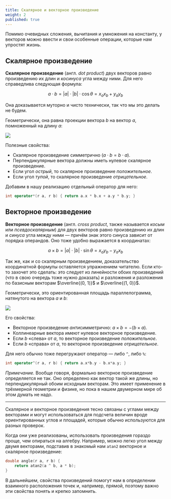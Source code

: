 ```yaml
---
title: Скалярное и векторное произведение
weight: 2
published: true
---
```


Помимо очевидных сложения, вычитания и умножения на константу, у векторов можно ввести и свои особенные операции, которые нам упростят жизнь.

## Скалярное произведение

**Скалярное произведение** (англ. *dot product*) двух векторов равно произведению их длин и *косинуса* угла между ними. Для него справедлива следующая формула:

$$
a \cdot b = |a| \cdot |b| \cdot \cos \theta = x_a x_b + y_a y_b
$$

Она доказывается муторно и чисто технически, так что мы это делать не будем.

Геометрически, она равна проекции вектора $b$ на вектор $a$, помноженный на длину $а$:

![](../img/dot.jpg)

Полезные свойства:

- Скалярное произведение симметрично ($a \cdot b = b \cdot a$).
- Перпендикулярные вектора должны иметь нулевое скалярное произведение.
- Если угол *острый*, то скалярное произведение *положительное*.
- Если угол *тупой*, то скалярное произведение *отрицательное*.

Добавим в нашу реализацию отдельный оператор для него:

```c++
int operator*(r a, r b) { return a.x * b.x + a.y * b.y; }
```

## Векторное произведение

**Векторное произведение** (англ. *cross product*, также называется *косым* или *псевдоскалярным*) для двух векторов равно произведению их длин и *синуса* угла между ними — причём знак этого синуса зависит от порядка операндов. Оно тоже удобно выражается в координатах:

$$
a \times b = |a| \cdot |b| \cdot \sin \theta = x_a y_b - y_a x_b
$$

Так же, как и со скалярным произведением, доказательство координатной формулы оставляется упражнением читателю. Если кто-то захочет это сделать: это следует из линейности обоих произведений (что в свою очередь тоже нужно доказать) и разложения и разложения по базисным векторам $\overline{(0, 1)}$ и $\overline{(1, 0)}$.

Геометрически, это ориентированная площадь параллелограмма, натянутого на вектора $a$ и $b$:

![](../img/cross.jpg)

Его свойства:

* Векторное произведение *анти*симметрично: $a \times b = - (b \times a)$.
* Коллинеарные вектора имеют нулевое векторное произведение.
* Если $b$ «слева» от $a$, то векторное произведение *положительное*.
* Если $b$ «справа» от $a$, то векторное произведение *отрицательное*.

Для него обычно тоже перегружают оператор — либо `^`, либо `%`:

```c++
int operator^(r a, r b) { return a.x*b.y - b.x*a.y; }
```

*Примечание.* Вообще говоря, формально векторное произведение определяется не так. Оно определено как вектор такой же длины, но перпендикулярный обоим исходным векторам. Это имеет применение в трёхмерной геометрии и физике, но пока в нашем двумерном мире об этом думать не надо.

---

Скалярное и векторное произведения тесно связаны с углами между векторами и могут использоваться для подсчета величин вроде ориентированных углов и площадей, которые обычно используются для разных проверок.

Когда они уже реализованы, использовать произведения гораздо проще, чем опираться на алгебру. Например, можно легко угол между двумя векторами, подставив в знакомый нам `atan2` векторное и скалярное произведение:

```c++
double angle(r a, r b) {
    return atan2(a ^ b, a * b);
}
```

В дальнейшем, свойства произведений помогут нам в определении взаимного расположения точек и, например, прямой, поэтому важно эти свойства понять и крепко запомнить.
